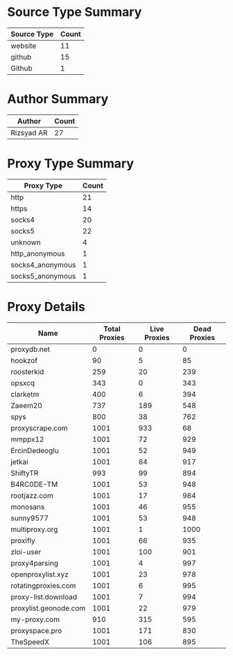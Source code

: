 # Source Type Summary

| Source Type | Count |
|-------------|-------|
| website | 11 |
| github | 15 |
| Github | 1 |


# Author Summary

| Author | Count |
|--------|-------|
| Rizsyad AR | 27 |


# Proxy Type Summary

| Proxy Type | Count |
|------------|-------|
| http | 21 |
| https | 14 |
| socks4 | 20 |
| socks5 | 22 |
| unknown | 4 |
| http_anonymous | 1 |
| socks4_anonymous | 1 |
| socks5_anonymous | 1 |


# Proxy Details

| Name | Total Proxies | Live Proxies | Dead Proxies |
|------|---------------|--------------|---------------|
| proxydb.net | 0 | 0 | 0 |
| hookzof | 90 | 5 | 85 |
| roosterkid | 259 | 20 | 239 |
| opsxcq | 343 | 0 | 343 |
| clarketm | 400 | 6 | 394 |
| Zaeem20 | 737 | 189 | 548 |
| spys | 800 | 38 | 762 |
| proxyscrape.com | 1001 | 933 | 68 |
| mmppx12 | 1001 | 72 | 929 |
| ErcinDedeoglu | 1001 | 52 | 949 |
| jetkai | 1001 | 84 | 917 |
| ShiftyTR | 993 | 99 | 894 |
| B4RC0DE-TM | 1001 | 53 | 948 |
| rootjazz.com | 1001 | 17 | 984 |
| monosans | 1001 | 46 | 955 |
| sunny9577 | 1001 | 53 | 948 |
| multiproxy.org | 1001 | 1 | 1000 |
| proxifly | 1001 | 66 | 935 |
| zloi-user | 1001 | 100 | 901 |
| proxy4parsing | 1001 | 4 | 997 |
| openproxylist.xyz | 1001 | 23 | 978 |
| rotatingproxies.com | 1001 | 6 | 995 |
| proxy-list.download | 1001 | 7 | 994 |
| proxylist.geonode.com | 1001 | 22 | 979 |
| my-proxy.com | 910 | 315 | 595 |
| proxyspace.pro | 1001 | 171 | 830 |
| TheSpeedX | 1001 | 106 | 895 |
